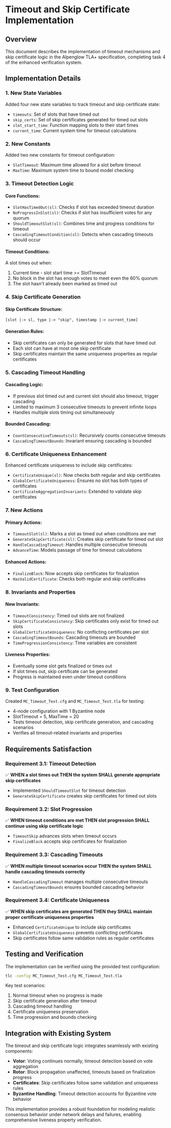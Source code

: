 # Timeout and Skip Certificate Implementation

## Overview

This document describes the implementation of timeout mechanisms and skip certificate logic in the Alpenglow TLA+ specification, completing task 4 of the enhanced verification system.

## Implementation Details

### 1. New State Variables

Added four new state variables to track timeout and skip certificate state:

- `timeouts`: Set of slots that have timed out
- `skip_certs`: Set of skip certificates generated for timed out slots  
- `slot_start_time`: Function mapping slots to their start times
- `current_time`: Current system time for timeout calculations

### 2. New Constants

Added two new constants for timeout configuration:

- `SlotTimeout`: Maximum time allowed for a slot before timeout
- `MaxTime`: Maximum system time to bound model checking

### 3. Timeout Detection Logic

#### Core Functions:

- `SlotHasTimedOut(sl)`: Checks if slot has exceeded timeout duration
- `NoProgressInSlot(sl)`: Checks if slot has insufficient votes for any quorum
- `ShouldTimeoutSlot(sl)`: Combines time and progress conditions for timeout
- `CascadingTimeoutCondition(sl)`: Detects when cascading timeouts should occur

#### Timeout Conditions:

A slot times out when:
1. Current time - slot start time >= SlotTimeout
2. No block in the slot has enough votes to meet even the 60% quorum
3. The slot hasn't already been marked as timed out

### 4. Skip Certificate Generation

#### Skip Certificate Structure:
```tla
[slot |-> sl, type |-> "skip", timestamp |-> current_time]
```

#### Generation Rules:
- Skip certificates can only be generated for slots that have timed out
- Each slot can have at most one skip certificate
- Skip certificates maintain the same uniqueness properties as regular certificates

### 5. Cascading Timeout Handling

#### Cascading Logic:
- If previous slot timed out and current slot should also timeout, trigger cascading
- Limited to maximum 3 consecutive timeouts to prevent infinite loops
- Handles multiple slots timing out simultaneously

#### Bounded Cascading:
- `CountConsecutiveTimeouts(sl)`: Recursively counts consecutive timeouts
- `CascadingTimeoutBounds`: Invariant ensuring cascading is bounded

### 6. Certificate Uniqueness Enhancement

Enhanced certificate uniqueness to include skip certificates:

- `CertificateUnique(sl)`: Now checks both regular and skip certificates
- `GlobalCertificateUniqueness`: Ensures no slot has both types of certificates
- `CertificateAggregationInvariants`: Extended to validate skip certificates

### 7. New Actions

#### Primary Actions:
- `TimeoutSlot(sl)`: Marks a slot as timed out when conditions are met
- `GenerateSkipCertificate(sl)`: Creates skip certificate for timed out slot
- `HandleCascadingTimeout`: Handles multiple consecutive timeouts
- `AdvanceTime`: Models passage of time for timeout calculations

#### Enhanced Actions:
- `FinalizeBlock`: Now accepts skip certificates for finalization
- `HasValidCertificate`: Checks both regular and skip certificates

### 8. Invariants and Properties

#### New Invariants:
- `TimeoutConsistency`: Timed out slots are not finalized
- `SkipCertificateConsistency`: Skip certificates only exist for timed out slots
- `GlobalCertificateUniqueness`: No conflicting certificates per slot
- `CascadingTimeoutBounds`: Cascading timeouts are bounded
- `TimeProgressionConsistency`: Time variables are consistent

#### Liveness Properties:
- Eventually some slot gets finalized or times out
- If slot times out, skip certificate can be generated
- Progress is maintained even under timeout conditions

### 9. Test Configuration

Created `MC_Timeout_Test.cfg` and `MC_Timeout_Test.tla` for testing:

- 4-node configuration with 1 Byzantine node
- SlotTimeout = 5, MaxTime = 20
- Tests timeout detection, skip certificate generation, and cascading scenarios
- Verifies all timeout-related invariants and properties

## Requirements Satisfaction

### Requirement 3.1: Timeout Detection
✅ **WHEN a slot times out THEN the system SHALL generate appropriate skip certificates**
- Implemented `ShouldTimeoutSlot` for timeout detection
- `GenerateSkipCertificate` creates skip certificates for timed out slots

### Requirement 3.2: Slot Progression  
✅ **WHEN timeout conditions are met THEN slot progression SHALL continue using skip certificate logic**
- `TimeoutSkip` advances slots when timeout occurs
- `FinalizeBlock` accepts skip certificates for finalization

### Requirement 3.3: Cascading Timeouts
✅ **WHEN multiple timeout scenarios occur THEN the system SHALL handle cascading timeouts correctly**
- `HandleCascadingTimeout` manages multiple consecutive timeouts
- `CascadingTimeoutBounds` ensures bounded cascading behavior

### Requirement 3.4: Certificate Uniqueness
✅ **WHEN skip certificates are generated THEN they SHALL maintain proper certificate uniqueness properties**
- Enhanced `CertificateUnique` to include skip certificates
- `GlobalCertificateUniqueness` prevents conflicting certificates
- Skip certificates follow same validation rules as regular certificates

## Testing and Verification

The implementation can be verified using the provided test configuration:

```bash
tlc -config MC_Timeout_Test.cfg MC_Timeout_Test.tla
```

Key test scenarios:
1. Normal timeout when no progress is made
2. Skip certificate generation after timeout
3. Cascading timeout handling
4. Certificate uniqueness preservation
5. Time progression and bounds checking

## Integration with Existing System

The timeout and skip certificate logic integrates seamlessly with existing components:

- **Votor**: Voting continues normally, timeout detection based on vote aggregation
- **Rotor**: Block propagation unaffected, timeouts based on finalization progress  
- **Certificates**: Skip certificates follow same validation and uniqueness rules
- **Byzantine Handling**: Timeout detection accounts for Byzantine vote behavior

This implementation provides a robust foundation for modeling realistic consensus behavior under network delays and failures, enabling comprehensive liveness property verification.